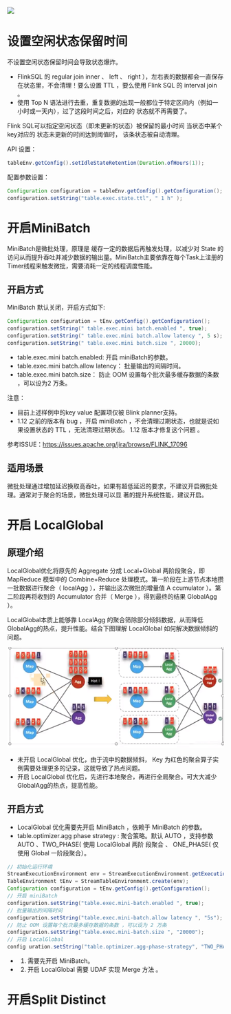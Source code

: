 
<a title="Hits" target="_blank" href="https://github.com/zeekling/hits"><img src="https://hits.b3log.org/zeekling/flink_book.svg"></a>

# 设置空闲状态保留时间

不设置空闲状态保留时间会导致状态爆炸。

- FlinkSQL 的 regular join inner 、 left 、 right ），左右表的数据都会一直保存在状态里，不会清理！要么设置 
TTL ，要么使用 Flink SQL 的 interval join 。
- 使用 Top N 语法进行去重，重复数据的出现一般都位于特定区间内（例如一小时或一天内），过了这段时间之后，对应的
状态就不再需要了。


Flink SQL可以指定空闲状态（即未更新的状态）被保留的最小时间 当状态中某个 key对应的 状态未更新的时间达到阈值时，
该条状态被自动清理。

API 设置：

```java 
tableEnv.getConfig().setIdleStateRetention(Duration.ofHours(1));
```
配置参数设置：
```java 
Configuration configuration = tableEnv.getConfig().getConfiguration();
configuration.setString("table.exec.state.ttl", " 1 h" );
```

# 开启MiniBatch


MiniBatch是微批处理，原理是 缓存一定的数据后再触发处理，以减少对 State 的访问从而提升吞吐并减少数据的输出量。MiniBatch主要依靠在每个Task上注册的Timer线程来触发微批，需要消耗一定的线程调度性能。

## 开启方式

MiniBatch 默认关闭，开启方式如下:

```java 
Configuration configuration = tEnv.getConfig().getConfiguration();
configuration.setString(" table.exec.mini batch.enabled ", true);
configuration.setString(" table.exec.mini batch.allow latency ", 5 s);
configuration.setString(" table.exec.mini batch.size ", 20000);

```

- table.exec.mini batch.enabled: 开启 miniBatch的参数。
- table.exec.mini batch.allow latency： 批量输出的间隔时间。
- table.exec.mini batch.size： 防止 OOM 设置每个批次最多缓存数据的条数 ，可以设为2 万条。


注意：

- 目前上述样例中的key value 配置项仅被 Blink planner支持。
- 1.12 之前的版本有 bug ，开启 miniBatch ，不会清理过期状态，也就是说如果设置状态的 TTL ，无法清理过期状态。
1.12 版本才修复这个问题 。

参考ISSUE：https://issues.apache.org/jira/browse/FLINK_17096


## 适用场景

微批处理通过增加延迟换取高吞吐，如果有超低延迟的要求，不建议开启微批处理。通常对于聚合的场景，微批处理可以显
著的提升系统性能，建议开启。


# 开启 LocalGlobal

## 原理介绍

LocalGlobal优化将原先的 Aggregate 分成 Local+Global 两阶段聚合，即MapReduce 模型中的 Combine+Reduce 
处理模式。第一阶段在上游节点本地攒一批数据进行聚合（ localAgg ），并输出这次微批的增量值 A ccumulator ）。第
二阶段再将收到的 Accumulator 合并（ Merge ），得到最终的结果 GlobalAgg ）。


LocalGlobal本质上能够靠 LocalAgg 的聚合筛除部分倾斜数据，从而降低 GlobalAgg的热点，提升性能。结合下图理解 
LocalGlobal 如何解决数据倾斜的问题。

![pic](./flinksql0001.png)

- 未开启 LocalGlobal 优化，由于流中的数据倾斜， Key 为红色的聚合算子实例需要处理更多的记录，这就导致了热点问题。
- 开启 LocalGlobal 优化后，先进行本地聚合，再进行全局聚合。可大大减少 GlobalAgg的热点，提高性能。

## 开启方式

- LocalGlobal 优化需要先开启 MiniBatch ，依赖于 MiniBatch 的参数。
- table.optimizer.agg phase strategy : 聚合策略。默认 AUTO ，支持参数 AUTO 、TWO_PHASE( 使用 LocalGlobal 两阶
段聚合 、 ONE_PHASE( 仅使用 Global 一阶段聚合）。


```java 
// 初始化运行环境
StreamExecutionEnvironment env = StreamExecutionEnvironment.getExecutionEnvironment();
TableEnvironment tEnv = StreamTableEnvironment.create(env);
Configuration configuration = tEnv.getConfig().getConfiguration();
// 开启 miniBatch
configuration.setString("table.exec.mini-batch.enabled ", true);
// 批量输出的间隔时间
configuration.setString("table.exec.mini-batch.allow latency ", "5s");
// 防止 OOM 设置每个批次最多缓存数据的条数 ，可以设为 2 万条
configuration.setString("table.exec.mini-batch.size ", "20000");
// 开启 LocalGlobal
config uration.setString("table.optimizer.agg-phase-strategy", "TWO_PHASE");
```

- 1) 需要先开启 MiniBatch。
- 2) 开启 LocalGlobal 需要 UDAF 实现 Merge 方法 。

# 开启Split Distinct



